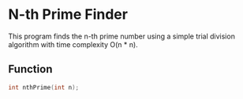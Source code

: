 # N-th Prime Finder

This program finds the n-th prime number using a simple trial division algorithm with time complexity O(n * n).

## Function

```cpp
int nthPrime(int n);
